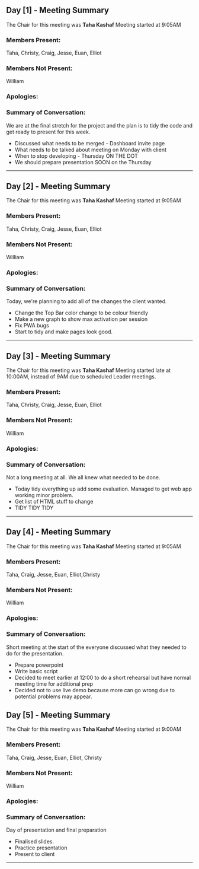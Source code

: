 ## Day [1] - Meeting Summary
The Chair for this meeting was **Taha Kashaf**
Meeting started at 9:05AM

### Members Present:
Taha, Christy, Craig, Jesse, Euan, Elliot

### Members Not Present:
William

### Apologies:


### Summary of Conversation:
We are at the final stretch for the project and the plan is to tidy the code and get ready to present for this week.

 - Discussed what needs to be merged - Dashboard invite page
 - What needs to be talked about meeting on Monday with client
 - When to stop developing - Thursday ON THE DOT
 - We should prepare presentation SOON on the Thursday


---
## Day [2] - Meeting Summary
The Chair for this meeting was **Taha Kashaf**
Meeting started at 9:05AM

### Members Present:
Taha, Christy, Craig, Jesse, Euan, Elliot

### Members Not Present:
William

### Apologies:


### Summary of Conversation:
Today, we're planning to add all of the changes the client wanted.

 - Change the Top Bar color change to be colour friendly
 - Make a new graph to show max activation per session
 - Fix PWA bugs 
 - Start to tidy and make pages look good.

---
## Day [3] - Meeting Summary
The Chair for this meeting was **Taha Kashaf**
Meeting started late at 10:00AM, instead of 9AM due to scheduled Leader meetings.

### Members Present:
Taha, Christy, Craig, Jesse, Euan, Elliot

### Members Not Present:
William

### Apologies:


### Summary of Conversation:
Not a long meeting at all. We all knew what needed to be done.

 - Today tidy everything up add some evaluation. Managed to get web app working minor problem.
 - Get list of HTML stuff to change
 - TIDY TIDY TIDY

---
## Day [4] - Meeting Summary
The Chair for this meeting was **Taha Kashaf**
Meeting started at 9:05AM

### Members Present:
Taha, Craig, Jesse, Euan, Elliot,Christy

### Members Not Present:
William

### Apologies:


### Summary of Conversation:
Short meeting at the start of the everyone discussed what they needed to do for the presentation.
 - Prepare powerpoint
 - Write basic script
 - Decided to meet earlier at 12:00 to do a short rehearsal but have normal meeting time for additional prep
 - Decided not to use live demo because more can go wrong due to potential problems may appear.


## Day [5] - Meeting Summary
The Chair for this meeting was **Taha Kashaf**
Meeting started at 9:00AM

### Members Present:
Taha, Craig, Jesse, Euan, Elliot, Christy

### Members Not Present:
William

### Apologies:


### Summary of Conversation:
Day of presentation and final preparation
 - Finalised slides.
 - Practice presentation
 - Present to client

---
